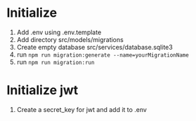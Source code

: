 # Initialize

1. Add .env using .env.template
2. Add directory src/models/migrations
3. Create empty database src/services/database.sqlite3
4. run `npm run migration:generate --name=yourMigrationName`
5. run `npm run migration:run`

# Initialize jwt
1. Create a secret_key for jwt and add it to .env

